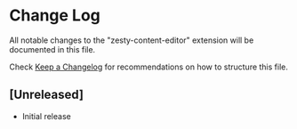 # Change Log
All notable changes to the "zesty-content-editor" extension will be documented in this file.

Check [Keep a Changelog](http://keepachangelog.com/) for recommendations on how to structure this file.

## [Unreleased]
- Initial release